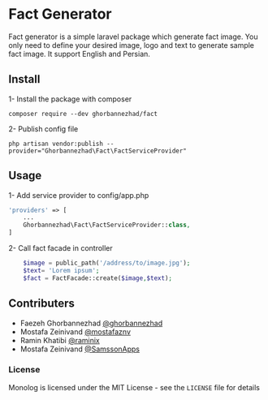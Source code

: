 Fact Generator
=================

Fact generator is a simple laravel package which generate fact image. You only need to define your desired image, logo and text to generate sample fact image.
It support English and Persian.


## Install

1- Install the package with composer
```ssh
composer require --dev ghorbannezhad/fact
```

2- Publish config file
```ssh
php artisan vendor:publish --provider="Ghorbannezhad\Fact\FactServiceProvider"
```

## Usage
1- Add service provider to config/app.php
```php
'providers' => [
    ...
    Ghorbannezhad\Fact\FactServiceProvider::class,
]
```

2- Call fact facade in controller
```php
    $image = public_path('/address/to/image.jpg');
    $text= 'Lorem ipsum';
    $fact = FactFacade::create($image,$text);
```
## Contributers
* Faezeh Ghorbannezhad [@ghorbannezhad](http://github.com/Ghorbannezhad)
* Mostafa Zeinivand [@mostafaznv](http://github.com/mostafaznv)
* Ramin Khatibi [@raminix](http://github.com/raminix)
* Mostafa Zeinivand [@SamssonApps](http://github.com/SamssonApps)

### License

Monolog is licensed under the MIT License - see the `LICENSE` file for details




